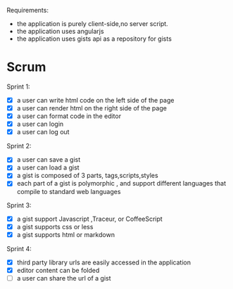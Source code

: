Requirements:
- the application is purely client-side,no server script.
- the application uses angularjs
- the application uses gists api as a repository for gists

Scrum
=====

Sprint 1:

-[X] a user can write html code on the left side of the page
-[X] a user can render html on the right side of the page
-[X] a user can format code in the editor
-[X] a user can login
-[X] a user can log out

Sprint 2:

-[X] a user can save a gist
-[X] a user can load a gist
-[X] a gist is composed of 3 parts, tags,scripts,styles
-[X] each part of a gist is polymorphic , 
     and support different languages that compile to standard web languages

Sprint 3:

-[X] a gist support Javascript ,Traceur, or CoffeeScript
-[X] a gist supports css or less
-[X] a gist supports html or markdown

Sprint 4:
-[X] third party library urls are easily accessed in the application
-[X] editor content can be folded
-[ ] a user can share the url of a gist

